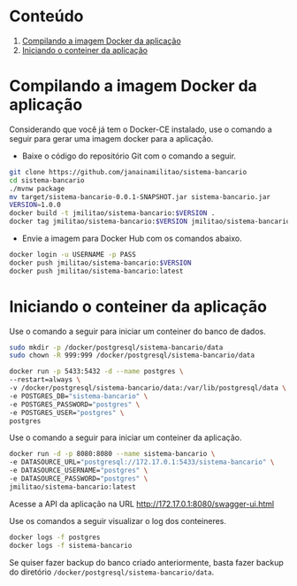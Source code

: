 [Compilando a imagem Docker da aplicação]: #compilando-a-imagem-docker-da-aplicação
[Iniciando o conteiner da aplicação]: #inciando-o-conteiner-da-aplicação


# Conteúdo
1. [Compilando a imagem Docker da aplicação][Compilando a imagem Docker da aplicação]
2. [Iniciando o conteiner da aplicação][Iniciando o conteiner da aplicação]

# Compilando a imagem Docker da aplicação

Considerando que você já tem o Docker-CE instalado, use o
comando a seguir para gerar uma imagem docker para a aplicação.

* Baixe o código do repositório Git com o comando a seguir.

```sh
git clone https://github.com/janainamilitao/sistema-bancario
cd sistema-bancario
./mvnw package
mv target/sistema-bancario-0.0.1-SNAPSHOT.jar sistema-bancario.jar
VERSION=1.0.0
docker build -t jmilitao/sistema-bancario:$VERSION .
docker tag jmilitao/sistema-bancario:$VERSION jmilitao/sistema-bancario:latest
```

* Envie a imagem para Docker Hub com os comandos abaixo.

```sh
docker login -u USERNAME -p PASS
docker push jmilitao/sistema-bancario:$VERSION
docker push jmilitao/sistema-bancario:latest
```

# Iniciando o conteiner da aplicação

Use o comando a seguir para iniciar um conteiner do banco de dados.

```sh
sudo mkdir -p /docker/postgresql/sistema-bancario/data
sudo chown -R 999:999 /docker/postgresql/sistema-bancario/data

docker run -p 5433:5432 -d --name postgres \
--restart=always \
-v /docker/postgresql/sistema-bancario/data:/var/lib/postgresql/data \
-e POSTGRES_DB="sistema-bancario" \
-e POSTGRES_PASSWORD="postgres" \
-e POSTGRES_USER="postgres" \
postgres
```

Use o comando a seguir para iniciar um conteiner da aplicação.

```sh
docker run -d -p 8080:8080 --name sistema-bancario \
-e DATASOURCE_URL="postgresql://172.17.0.1:5433/sistema-bancario" \
-e DATASOURCE_USERNAME="postgres" \
-e DATASOURCE_PASSWORD="postgres" \
jmilitao/sistema-bancario:latest
```

Acesse a API da aplicação na URL http://172.17.0.1:8080/swagger-ui.html

Use os comandos a seguir visualizar o log dos conteineres.

```sh
docker logs -f postgres
docker logs -f sistema-bancario
```

Se quiser fazer backup do banco criado anteriormente, basta fazer backup do diretório ``/docker/postgresql/sistema-bancario/data``.

